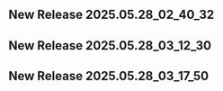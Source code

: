 ## New Release 2025.05.28_02_40_32
## New Release 2025.05.28_03_12_30
## New Release 2025.05.28_03_17_50
